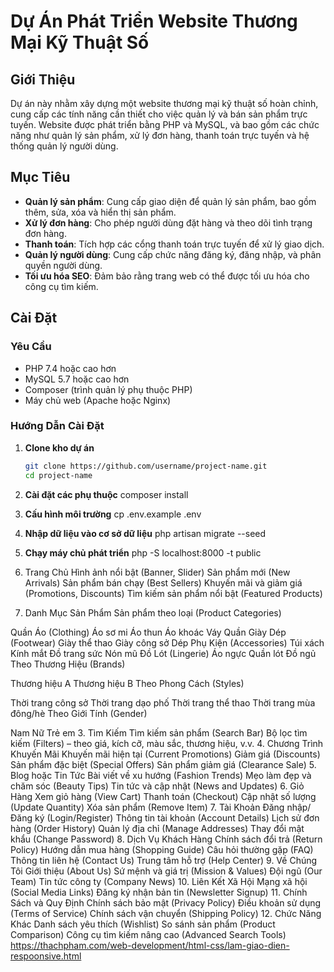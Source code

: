 # Dự Án Phát Triển Website Thương Mại Kỹ Thuật Số

## Giới Thiệu

Dự án này nhằm xây dựng một website thương mại kỹ thuật số hoàn chỉnh, cung cấp các tính năng cần thiết cho việc quản lý và bán sản phẩm trực tuyến. Website được phát triển bằng PHP và MySQL, và bao gồm các chức năng như quản lý sản phẩm, xử lý đơn hàng, thanh toán trực tuyến và hệ thống quản lý người dùng.

## Mục Tiêu

- **Quản lý sản phẩm**: Cung cấp giao diện để quản lý sản phẩm, bao gồm thêm, sửa, xóa và hiển thị sản phẩm.
- **Xử lý đơn hàng**: Cho phép người dùng đặt hàng và theo dõi tình trạng đơn hàng.
- **Thanh toán**: Tích hợp các cổng thanh toán trực tuyến để xử lý giao dịch.
- **Quản lý người dùng**: Cung cấp chức năng đăng ký, đăng nhập, và phân quyền người dùng.
- **Tối ưu hóa SEO**: Đảm bảo rằng trang web có thể được tối ưu hóa cho công cụ tìm kiếm.

## Cài Đặt

### Yêu Cầu

- PHP 7.4 hoặc cao hơn
- MySQL 5.7 hoặc cao hơn
- Composer (trình quản lý phụ thuộc PHP)
- Máy chủ web (Apache hoặc Nginx)

### Hướng Dẫn Cài Đặt

1. **Clone kho dự án**

   ```bash
   git clone https://github.com/username/project-name.git
   cd project-name
2. **Cài đặt các phụ thuộc**
composer install
3. **Cấu hình môi trường**
cp .env.example .env
4. **Nhập dữ liệu vào cơ sở dữ liệu**
php artisan migrate --seed
5. **Chạy máy chủ phát triển**
php -S localhost:8000 -t public



1. Trang Chủ
Hình ảnh nổi bật (Banner, Slider)
Sản phẩm mới (New Arrivals)
Sản phẩm bán chạy (Best Sellers)
Khuyến mãi và giảm giá (Promotions, Discounts)
Tìm kiếm sản phẩm nổi bật (Featured Products)
2. Danh Mục Sản Phẩm
Sản phẩm theo loại (Product Categories)

Quần Áo (Clothing)
Áo sơ mi
Áo thun
Áo khoác
Váy
Quần
Giày Dép (Footwear)
Giày thể thao
Giày công sở
Dép
Phụ Kiện (Accessories)
Túi xách
Kính mắt
Đồ trang sức
Nón mũ
Đồ Lót (Lingerie)
Áo ngực
Quần lót
Đồ ngủ
Theo Thương Hiệu (Brands)

Thương hiệu A
Thương hiệu B
Theo Phong Cách (Styles)

Thời trang công sở
Thời trang dạo phố
Thời trang thể thao
Thời trang mùa đông/hè
Theo Giới Tính (Gender)

Nam
Nữ
Trẻ em
3. Tìm Kiếm
Tìm kiếm sản phẩm (Search Bar)
Bộ lọc tìm kiếm (Filters) – theo giá, kích cỡ, màu sắc, thương hiệu, v.v.
4. Chương Trình Khuyến Mãi
Khuyến mãi hiện tại (Current Promotions)
Giảm giá (Discounts)
Sản phẩm đặc biệt (Special Offers)
Sản phẩm giảm giá (Clearance Sale)
5. Blog hoặc Tin Tức
Bài viết về xu hướng (Fashion Trends)
Mẹo làm đẹp và chăm sóc (Beauty Tips)
Tin tức và cập nhật (News and Updates)
6. Giỏ Hàng
Xem giỏ hàng (View Cart)
Thanh toán (Checkout)
Cập nhật số lượng (Update Quantity)
Xóa sản phẩm (Remove Item)
7. Tài Khoản
Đăng nhập/Đăng ký (Login/Register)
Thông tin tài khoản (Account Details)
Lịch sử đơn hàng (Order History)
Quản lý địa chỉ (Manage Addresses)
Thay đổi mật khẩu (Change Password)
8. Dịch Vụ Khách Hàng
Chính sách đổi trả (Return Policy)
Hướng dẫn mua hàng (Shopping Guide)
Câu hỏi thường gặp (FAQ)
Thông tin liên hệ (Contact Us)
Trung tâm hỗ trợ (Help Center)
9. Về Chúng Tôi
Giới thiệu (About Us)
Sứ mệnh và giá trị (Mission & Values)
Đội ngũ (Our Team)
Tin tức công ty (Company News)
10. Liên Kết Xã Hội
Mạng xã hội (Social Media Links)
Đăng ký nhận bản tin (Newsletter Signup)
11. Chính Sách và Quy Định
Chính sách bảo mật (Privacy Policy)
Điều khoản sử dụng (Terms of Service)
Chính sách vận chuyển (Shipping Policy)
12. Chức Năng Khác
Danh sách yêu thích (Wishlist)
So sánh sản phẩm (Product Comparison)
Công cụ tìm kiếm nâng cao (Advanced Search Tools)
https://thachpham.com/web-development/html-css/lam-giao-dien-respoonsive.html